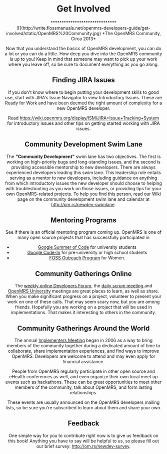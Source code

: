 <center><h1> Get Involved </h1>
******************************
<center> ![](http://write.flossmanuals.net/openmrs-developers-guide/get-involved/static/OpenMRS%20Community.jpg)
*The OpenMRS Community, Circa 2013*

Now that you understand the basics of OpenMRS development, you can do a lot or you can do a little. How deep you dive into the OpenMRS community is up to you! Keep in mind that someone may want to pick up your work where you leave off, so be sure to document everything as you go along. 


## Finding JIRA Issues

If you don't know where to begin putting your development skills to good use, start with JIRA's Issue Navigator to view Introductory Issues. These are Ready for Work and have been deemed the right amount of complexity for a new OpenMRS developer.

Read https://wiki.openmrs.org/display/ISM/JIRA+Issue+Tracking+System for introductory issues and other tips on getting started working with JIRA issues.


## Community Development Swim Lane

The **"Community Development"** swim lane has two objectives. The first is working on high-priority bugs and long-standing issues, and the second is providing accessible mentorship to new developers. There are always experienced developers leading this swim lane. This leadership role entails serving as a mentor to new developers, including guidance on anything from which introductory issues the new developer should choose to helping with troubleshooting as you work on those issues, or providing tips for your own OpenMRS-related projects. To help you find this person, read our Wiki page on the community development swim lane and calendar at http://om.rs/newdev-swimlane.


## Mentoring Programs 

See if there is an official mentoring program coming up. OpenMRS is one of many open source projects that has successfully participated in 
* [Google Summer of Code](https://summerofcode.withgoogle.com) for university students
* [Google Code-In](https://codein.withgoogle.com) for pre-university or high school students
*  [FOSS Outreach Program](https://gnome.org/opw/) for Women.


## Community Gatherings Online 

The [weekly online Developers Forum](https://wiki.openmrs.org/display/RES/Developers+Forum), the [daily scrum meeting ](https://wiki.openmrs.org/display/RES/Daily+Scrum+Meeting) and [OpenMRS University](https://wiki.openmrs.org/display/RES/OpenMRS+University) meetings are great places to learn, as well as share. When you make significant progress on a project, volunteer to present your work on one of these calls. That may seem scary now, but you are among friends. Hopefully you are working on a project that will be used in implementations. That makes it interesting to others in the community.


## Community Gatherings Around the World

The annual [Implementers Meeting](https://wiki.openmrs.org/display/RES/2016+Implementers%27+Conference) began in 2006 as a way to bring members of the community together during a dedicated amount of time to collaborate, share implementation experiences, and find ways to improve OpenMRS. Developers are welcome to attend and may even apply for financial assistance.

People from OpenMRS regularly participate in other open source and eHealth conferences as well, and even organize their own local meet up events such as hackathons. These can be great opportunities to meet other members of the community, talk about OpenMRS, and form lasting relationships. 

These events are usually announced on the OpenMRS developers mailing lists, so be sure you're subscribed to learn about them and share your own. 


## Feedback

One simple way for you to contribute right now is to give us feedback on this book! Anything you have to say will be helpful to us, so please fill out our brief survey:  http://om.rs/newdev-survey.
